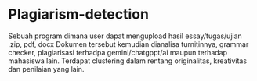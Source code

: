 # Plagiarism-detection
Sebuah program dimana user dapat mengupload hasil essay/tugas/ujian .zip, pdf, docx
Dokumen tersebut kemudian dianalisa turnitinnya, grammar checker, plagiarisasi terhadpa gemini/chatgppt/ai maupun terhadap mahasiswa lain.
Terdapat clustering dalam rentang originalitas, kreativitas dan penilaian yang lain.
